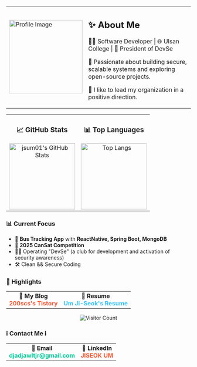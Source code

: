 <div align="left">

<table>
  <tr>
    <td>
      <img src="https://github.com/user-attachments/assets/a8f3bad7-7820-4814-bf00-30d81ddd7e14" alt="Profile Image" width="200"/>
    </td>
    <td>
      <h2>✨ About Me</h2>  
      <p>👨‍💻 Software Developer | 🌐 Ulsan College | 🚀 President of DevSe</p>
      <p>💙 Passionate about building secure, scalable systems and exploring open-source projects.</p>
      <p>💜 I like to lead my organization in a positive direction.</p>
    </td>
  </tr>
</table>

<table>
  <tr>
    <td align="center" width="50%">
      <h3>📈 GitHub Stats</h3>
      <img src="https://github-readme-stats.vercel.app/api?username=jsum01&show_icons=true&theme=radical&hide=issues" alt="jsum01's GitHub Stats" height="180px"/>
    </td>
    <td align="center" width="50%">
      <h3>📊 Top Languages</h3>
      <img src="https://github-readme-stats.vercel.app/api/top-langs/?username=jsum01&layout=compact&theme=radical" alt="Top Langs" height="180px"/>
    </td>
  </tr>
</table>

<h3>📊 Current Focus</h3>
<ul>
  <li>🚌 <strong>Bus Tracking App</strong> with <strong>ReactNative, Spring Boot, MongoDB</strong></li>
  <li>🚀 <strong>2025 CanSat Competition</strong></li>
  <li>👨‍💼 Operating "DevSe" (a club for development and activation of security awareness)</li>
  <li>🛠️ Clean && Secure Coding</li>
</ul>

<h3>🌟 Highlights</h3>
<table>
  <tr>
    <td align="center">
      🔗 <strong>My Blog</strong><br>
      <a href="https://jsum01.tistory.com" style="color: #FF5733; font-weight: bold; text-decoration: none;">200scs's Tistory</a>
    </td>
    <td align="center">
      📜 <strong>Resume</strong><br>
      <a href="https://jsum01.notion.site/UmJiseok-2e3ef5bd955e4649b6421d93cc2f6b73" style="color: #33C4FF; font-weight: bold; text-decoration: none;">Um Ji-Seok's Resume</a>
    </td>
  </tr>
</table>

<p align="center">
  <img src="https://hits.seeyoufarm.com/api/count/incr/badge.svg?url=https%3A%2F%2Fgithub.com%2Fjsum01&count_bg=%2379C83D&title_bg=%23555555&icon=github.svg&icon_color=%23E7E7E7&title=Visitors&edge_flat=false" alt="Visitor Count"/>
</p>

<h3>ℹ Contact Me ℹ</h3>
<table>
  <tr>
    <td align="center">
      📧 <strong>Email</strong><br>
      <a href="mailto:djadjawltjr@gmail.com" style="color: #00CC99; font-weight: bold; text-decoration: none;">djadjawltjr@gmail.com</a>
    </td>
    <td align="center">
      💼 <strong>LinkedIn</strong><br>
      <a href="https://www.linkedin.com/in/jiseok-um-3b7a622a7/" style="color: #FF5733; font-weight: bold; text-decoration: none;">JISEOK UM</a>
    </td>
  </tr>
</table>

</div>
